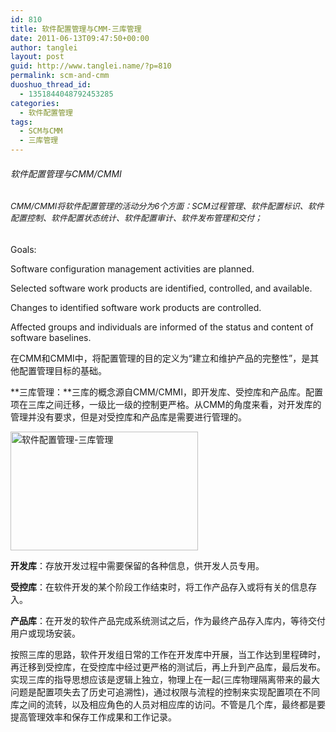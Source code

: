```yaml
---
id: 810
title: 软件配置管理与CMM-三库管理
date: 2011-06-13T09:47:50+00:00
author: tanglei
layout: post
guid: http://www.tanglei.name/?p=810
permalink: scm-and-cmm
duoshuo_thread_id:
  - 1351844048792453285
categories:
  - 软件配置管理
tags:
  - SCM与CMM
  - 三库管理
---
```

###### 软件配置管理与CMM/CMMI

###### <span style="font-size: 13px; font-weight: normal;">CMM/CMMI将软件配置管理的活动分为6个方面：SCM过程管理、软件配置标识、软件配置控制、软件配置状态统计、软件配置审计、软件发布管理和交付；</span>

Goals:

Software configuration management activities are planned.

Selected software work products are identified, controlled, and available.

Changes to identified software work products are controlled.

Affected groups and individuals are informed of the status and content of software baselines.

在CMM和CMMI中，将配置管理的目的定义为“建立和维护产品的完整性”，是其他配置管理目标的基础。

**三库管理：**三库的概念源自CMM/CMMI，即开发库、受控库和产品库。配置项在三库之间迁移，一级比一级的控制更严格。从CMM的角度来看，对开发库的管理并没有要求，但是对受控库和产品库是需要进行管理的。

[<img class="aligncenter size-medium wp-image-811" title="scm-cmm-three-repository" src="http://www.tanglei.name/wp-content/uploads/2011/06/scm-cmm-three-repository-300x190.jpg" alt="软件配置管理-三库管理" width="300" height="190" />](http://www.tanglei.name/wp-content/uploads/2011/06/scm-cmm-three-repository.jpg)

**开发库**：存放开发过程中需要保留的各种信息，供开发人员专用。

**受控库**：在软件开发的某个阶段工作结束时，将工作产品存入或将有关的信息存入。

**产品库**：在开发的软件产品完成系统测试之后，作为最终产品存入库内，等待交付用户或现场安装。

按照三库的思路，软件开发组日常的工作在开发库中开展，当工作达到里程碑时，再迁移到受控库，在受控库中经过更严格的测试后，再上升到产品库，最后发布。实现三库的指导思想应该是逻辑上独立，物理上在一起(三库物理隔离带来的最大问题是配置项失去了历史可追溯性)，通过权限与流程的控制来实现配置项在不同库之间的流转，以及相应角色的人员对相应库的访问。不管是几个库，最终都是要提高管理效率和保存工作成果和工作记录。
